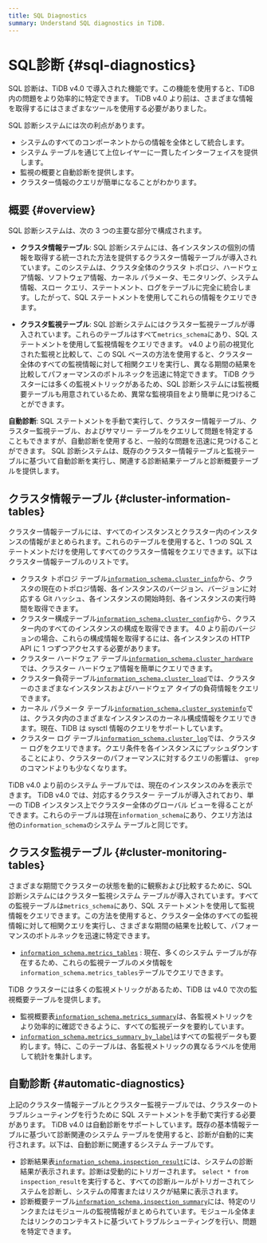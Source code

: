 ```yaml
---
title: SQL Diagnostics
summary: Understand SQL diagnostics in TiDB.
---
```


# SQL診断 {#sql-diagnostics}

SQL 診断は、TiDB v4.0 で導入された機能です。この機能を使用すると、TiDB 内の問題をより効率的に特定できます。 TiDB v4.0 より前は、さまざまな情報を取得するにはさまざまなツールを使用する必要がありました。

SQL 診断システムには次の利点があります。

-   システムのすべてのコンポーネントからの情報を全体として統合します。
-   システム テーブルを通じて上位レイヤーに一貫したインターフェイスを提供します。
-   監視の概要と自動診断を提供します。
-   クラスター情報のクエリが簡単になることがわかります。

## 概要 {#overview}

SQL 診断システムは、次の 3 つの主要な部分で構成されます。

-   **クラスタ情報テーブル**: SQL 診断システムには、各インスタンスの個別の情報を取得する統一された方法を提供するクラスター情報テーブルが導入されています。このシステムは、クラスタ全体のクラスタ トポロジ、ハードウェア情報、ソフトウェア情報、カーネル パラメータ、モニタリング、システム情報、スロー クエリ、ステートメント、ログをテーブルに完全に統合します。したがって、SQL ステートメントを使用してこれらの情報をクエリできます。

-   **クラスタ監視テーブル**: SQL 診断システムにはクラスター監視テーブルが導入されています。これらのテーブルはすべて`metrics_schema`にあり、SQL ステートメントを使用して監視情報をクエリできます。 v4.0 より前の視覚化された監視と比較して、この SQL ベースの方法を使用すると、クラスター全体のすべての監視情報に対して相関クエリを実行し、異なる期間の結果を比較してパフォーマンスのボトルネックを迅速に特定できます。 TiDB クラスターには多くの監視メトリックがあるため、SQL 診断システムには監視概要テーブルも用意されているため、異常な監視項目をより簡単に見つけることができます。

**自動診断**: SQL ステートメントを手動で実行して、クラスター情報テーブル、クラスター監視テーブル、およびサマリー テーブルをクエリして問題を特定することもできますが、自動診断を使用すると、一般的な問題を迅速に見つけることができます。 SQL 診断システムは、既存のクラスター情報テーブルと監視テーブルに基づいて自動診断を実行し、関連する診断結果テーブルと診断概要テーブルを提供します。

## クラスタ情報テーブル {#cluster-information-tables}

クラスター情報テーブルには、すべてのインスタンスとクラスター内のインスタンスの情報がまとめられます。これらのテーブルを使用すると、1 つの SQL ステートメントだけを使用してすべてのクラスター情報をクエリできます。以下はクラスター情報テーブルのリストです。

-   クラスタ トポロジ テーブル[`information_schema.cluster_info`](/information-schema/information-schema-cluster-info.md)から、クラスタの現在のトポロジ情報、各インスタンスのバージョン、バージョンに対応する Git ハッシュ、各インスタンスの開始時刻、各インスタンスの実行時間を取得できます。
-   クラスター構成テーブル[`information_schema.cluster_config`](/information-schema/information-schema-cluster-config.md)から、クラスター内のすべてのインスタンスの構成を取得できます。 4.0 より前のバージョンの場合、これらの構成情報を取得するには、各インスタンスの HTTP API に 1 つずつアクセスする必要があります。
-   クラスター ハードウェア テーブル[`information_schema.cluster_hardware`](/information-schema/information-schema-cluster-hardware.md)では、クラスター ハードウェア情報を簡単にクエリできます。
-   クラスター負荷テーブル[`information_schema.cluster_load`](/information-schema/information-schema-cluster-load.md)では、クラスターのさまざまなインスタンスおよびハードウェア タイプの負荷情報をクエリできます。
-   カーネル パラメータ テーブル[`information_schema.cluster_systeminfo`](/information-schema/information-schema-cluster-systeminfo.md)では、クラスタ内のさまざまなインスタンスのカーネル構成情報をクエリできます。現在、TiDB は sysctl 情報のクエリをサポートしています。
-   クラスター ログ テーブル[`information_schema.cluster_log`](/information-schema/information-schema-cluster-log.md)では、クラスター ログをクエリできます。クエリ条件を各インスタンスにプッシュダウンすることにより、クラスターのパフォーマンスに対するクエリの影響は、 `grep`のコマンドよりも少なくなります。

TiDB v4.0 より前のシステム テーブルでは、現在のインスタンスのみを表示できます。 TiDB v4.0 では、対応するクラスター テーブルが導入されており、単一の TiDB インスタンス上でクラスター全体のグローバル ビューを得ることができます。これらのテーブルは現在`information_schema`にあり、クエリ方法は他の`information_schema`のシステム テーブルと同じです。

## クラスタ監視テーブル {#cluster-monitoring-tables}

さまざまな期間でクラスターの状態を動的に観察および比較するために、SQL 診断システムにはクラスター監視システム テーブルが導入されています。すべての監視テーブルは`metrics_schema`にあり、SQL ステートメントを使用して監視情報をクエリできます。この方法を使用すると、クラスター全体のすべての監視情報に対して相関クエリを実行し、さまざまな期間の結果を比較して、パフォーマンスのボトルネックを迅速に特定できます。

-   [`information_schema.metrics_tables`](/information-schema/information-schema-metrics-tables.md) : 現在、多くのシステム テーブルが存在するため、これらの監視テーブルのメタ情報を`information_schema.metrics_tables`テーブルでクエリできます。

TiDB クラスターには多くの監視メトリックがあるため、TiDB は v4.0 で次の監視概要テーブルを提供します。

-   監視概要表[`information_schema.metrics_summary`](/information-schema/information-schema-metrics-summary.md)は、各監視メトリックをより効率的に確認できるように、すべての監視データを要約しています。
-   [`information_schema.metrics_summary_by_label`](/information-schema/information-schema-metrics-summary.md)はすべての監視データも要約します。特に、このテーブルは、各監視メトリックの異なるラベルを使用して統計を集計します。

## 自動診断 {#automatic-diagnostics}

上記のクラスター情報テーブルとクラスター監視テーブルでは、クラスターのトラブルシューティングを行うために SQL ステートメントを手動で実行する必要があります。 TiDB v4.0 は自動診断をサポートしています。既存の基本情報テーブルに基づいて診断関連のシステム テーブルを使用すると、診断が自動的に実行されます。以下は、自動診断に関連するシステム テーブルです。

-   診断結果表[`information_schema.inspection_result`](/information-schema/information-schema-inspection-result.md)には、システムの診断結果が表示されます。診断は受動的にトリガーされます。 `select * from inspection_result`を実行すると、すべての診断ルールがトリガーされてシステムを診断し、システムの障害またはリスクが結果に表示されます。
-   診断概要テーブル[`information_schema.inspection_summary`](/information-schema/information-schema-inspection-summary.md)には、特定のリンクまたはモジュールの監視情報がまとめられています。モジュール全体またはリンクのコンテキストに基づいてトラブルシューティングを行い、問題を特定できます。

